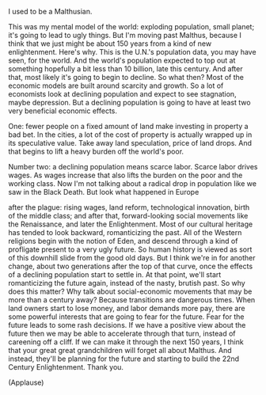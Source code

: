 
I used to be a Malthusian.

This was my mental model of the world:
exploding population, small planet;
it&#39;s going to lead to ugly things.
But I&#39;m moving past Malthus,
because I think that we just might be about 150 years
from a kind of new enlightenment.
Here&#39;s why.
This is the U.N.&#39;s population data,
you may have seen, for the world.
And the world&#39;s population expected to top out
at something hopefully a bit less than 10 billion, late this century.
And after that, most likely it&#39;s going to begin to decline.
So what then?
Most of the economic models are built around scarcity and growth.
So a lot of economists
look at declining population
and expect to see stagnation, maybe depression.
But a declining population is going to have
at least two very beneficial economic effects.

One: fewer people on a fixed amount of land
make investing in property a bad bet.
In the cities, a lot of the cost of property
is actually wrapped up in its speculative value.
Take away land speculation,
price of land drops.
And that begins to lift a heavy burden
off the world&#39;s poor.

Number two: a declining population
means scarce labor.
Scarce labor drives wages.
As wages increase
that also lifts the burden on the poor and the working class.
Now I&#39;m not talking about a radical drop in population like we saw in the Black Death.
But look what happened in Europe

after the plague:
rising wages,
land reform,
technological innovation,
birth of the middle class;
and after that, forward-looking social movements
like the Renaissance,
and later the Enlightenment.
Most of our cultural heritage has tended to look backward,
romanticizing the past.
All of the Western religions begin with the notion of Eden,
and descend through a kind of profligate present
to a very ugly future.
So human history is viewed
as sort of this downhill slide
from the good old days.
But I think we&#39;re in for another change,
about two generations after the top of that curve,
once the effects of a declining population
start to settle in.
At that point, we&#39;ll start romanticizing the future again,
instead of the nasty, brutish past.
So why does this matter?
Why talk about social-economic movements
that may be more than a century away?
Because transitions are dangerous times.
When land owners start to lose money,
and labor demands more pay,
there are some powerful interests that are going to fear for the future.
Fear for the future leads to some rash decisions.
If we have a positive view about the future
then we may be able to accelerate through that turn,
instead of careening off a cliff.
If we can make it through the next 150 years,
I think that your great great grandchildren
will forget all about Malthus.
And instead, they&#39;ll be planning for the future
and starting to build the 22nd Century Enlightenment.
Thank you.

(Applause)

